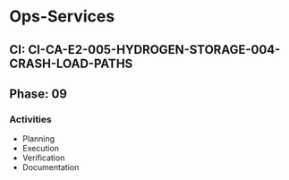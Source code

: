 # Ops-Services

## CI: CI-CA-E2-005-HYDROGEN-STORAGE-004-CRASH-LOAD-PATHS
## Phase: 09

### Activities
- Planning
- Execution
- Verification
- Documentation
